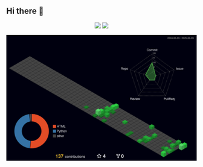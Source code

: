 ## Hi there 👋

<div align="center">
<span>  </span>
<img height="170px" src="https://github-readme-stats.vercel.app/api?username=eternity0126&theme=dark&card_width=10" /><span>  </span><img height="170px" src="https://github-readme-stats.vercel.app/api/top-langs/?username=eternity0126&layout=compact&langs_count=8&theme=dark" />
<span>  </span>
</div>

![Personal 3D Metrics](./profile-3d-contrib/profile-night-green.svg)
<!--
**eternity0126/eternity0126** is a ✨ _special_ ✨ repository because its `README.md` (this file) appears on your GitHub profile.

Here are some ideas to get you started:

- 🔭 I’m currently working on ...
- 🌱 I’m currently learning ...
- 👯 I’m looking to collaborate on ...
- 🤔 I’m looking for help with ...
- 💬 Ask me about ...
- 📫 How to reach me: ...
- 😄 Pronouns: ...
- ⚡ Fun fact: ...
-->

